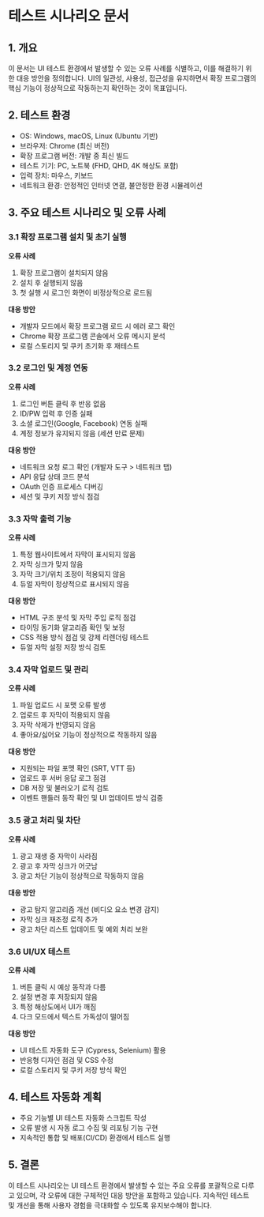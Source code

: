 # 테스트 시나리오 문서

## 1. 개요
이 문서는 UI 테스트 환경에서 발생할 수 있는 오류 사례를 식별하고, 이를 해결하기 위한 대응 방안을 정의합니다. UI의 일관성, 사용성, 접근성을 유지하면서 확장 프로그램의 핵심 기능이 정상적으로 작동하는지 확인하는 것이 목표입니다.

## 2. 테스트 환경
- OS: Windows, macOS, Linux (Ubuntu 기반)
- 브라우저: Chrome (최신 버전)
- 확장 프로그램 버전: 개발 중 최신 빌드
- 테스트 기기: PC, 노트북 (FHD, QHD, 4K 해상도 포함)
- 입력 장치: 마우스, 키보드
- 네트워크 환경: 안정적인 인터넷 연결, 불안정한 환경 시뮬레이션

## 3. 주요 테스트 시나리오 및 오류 사례

### 3.1 확장 프로그램 설치 및 초기 실행
**오류 사례**
1. 확장 프로그램이 설치되지 않음
2. 설치 후 실행되지 않음
3. 첫 실행 시 로그인 화면이 비정상적으로 로드됨

**대응 방안**
- 개발자 모드에서 확장 프로그램 로드 시 에러 로그 확인
- Chrome 확장 프로그램 콘솔에서 오류 메시지 분석
- 로컬 스토리지 및 쿠키 초기화 후 재테스트

### 3.2 로그인 및 계정 연동
**오류 사례**
1. 로그인 버튼 클릭 후 반응 없음
2. ID/PW 입력 후 인증 실패
3. 소셜 로그인(Google, Facebook) 연동 실패
4. 계정 정보가 유지되지 않음 (세션 만료 문제)

**대응 방안**
- 네트워크 요청 로그 확인 (개발자 도구 > 네트워크 탭)
- API 응답 상태 코드 분석
- OAuth 인증 프로세스 디버깅
- 세션 및 쿠키 저장 방식 점검

### 3.3 자막 출력 기능
**오류 사례**
1. 특정 웹사이트에서 자막이 표시되지 않음
2. 자막 싱크가 맞지 않음
3. 자막 크기/위치 조정이 적용되지 않음
4. 듀얼 자막이 정상적으로 표시되지 않음

**대응 방안**
- HTML 구조 분석 및 자막 주입 로직 점검
- 타이밍 동기화 알고리즘 확인 및 보정
- CSS 적용 방식 점검 및 강제 리렌더링 테스트
- 듀얼 자막 설정 저장 방식 검토

### 3.4 자막 업로드 및 관리
**오류 사례**
1. 파일 업로드 시 포맷 오류 발생
2. 업로드 후 자막이 적용되지 않음
3. 자막 삭제가 반영되지 않음
4. 좋아요/싫어요 기능이 정상적으로 작동하지 않음

**대응 방안**
- 지원되는 파일 포맷 확인 (SRT, VTT 등)
- 업로드 후 서버 응답 로그 점검
- DB 저장 및 불러오기 로직 검토
- 이벤트 핸들러 동작 확인 및 UI 업데이트 방식 검증

### 3.5 광고 처리 및 차단
**오류 사례**
1. 광고 재생 중 자막이 사라짐
2. 광고 후 자막 싱크가 어긋남
3. 광고 차단 기능이 정상적으로 작동하지 않음

**대응 방안**
- 광고 탐지 알고리즘 개선 (비디오 요소 변경 감지)
- 자막 싱크 재조정 로직 추가
- 광고 차단 리스트 업데이트 및 예외 처리 보완

### 3.6 UI/UX 테스트
**오류 사례**
1. 버튼 클릭 시 예상 동작과 다름
2. 설정 변경 후 저장되지 않음
3. 특정 해상도에서 UI가 깨짐
4. 다크 모드에서 텍스트 가독성이 떨어짐

**대응 방안**
- UI 테스트 자동화 도구 (Cypress, Selenium) 활용
- 반응형 디자인 점검 및 CSS 수정
- 로컬 스토리지 및 쿠키 저장 방식 확인

## 4. 테스트 자동화 계획
- 주요 기능별 UI 테스트 자동화 스크립트 작성
- 오류 발생 시 자동 로그 수집 및 리포팅 기능 구현
- 지속적인 통합 및 배포(CI/CD) 환경에서 테스트 실행

## 5. 결론
이 테스트 시나리오는 UI 테스트 환경에서 발생할 수 있는 주요 오류를 포괄적으로 다루고 있으며, 각 오류에 대한 구체적인 대응 방안을 포함하고 있습니다. 지속적인 테스트 및 개선을 통해 사용자 경험을 극대화할 수 있도록 유지보수해야 합니다.

